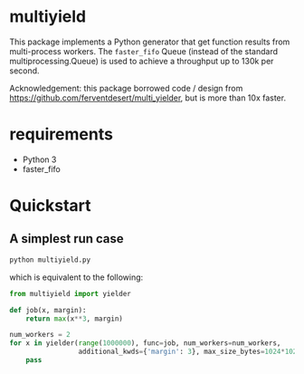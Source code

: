 
# multiyield

This package implements a Python generator that get function results from multi-process workers.
The `faster_fifo` Queue (instead of the standard multiprocessing.Queue)
is used to achieve a throughput up to 130k per second.

Acknowledgement: this package borrowed code / design from https://github.com/ferventdesert/multi_yielder,
but is more than 10x faster.


# requirements
- Python 3
- faster_fifo


# Quickstart

## A simplest run case
```bash
python multiyield.py
```
which is equivalent to the following:
```python
from multiyield import yielder

def job(x, margin):
    return max(x**3, margin)

num_workers = 2
for x in yielder(range(1000000), func=job, num_workers=num_workers, 
                 additional_kwds={'margin': 3}, max_size_bytes=1024*1024):
    pass
```